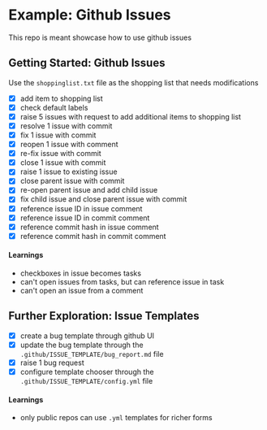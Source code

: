 # Example: Github Issues
This repo is meant showcase how to use github issues

## Getting Started: Github Issues
Use the `shoppinglist.txt` file as the shopping list that needs modifications

- [x] add item to shopping list
- [x] check default labels
- [x] raise 5 issues with request to add additional items to shopping list
- [x] resolve 1 issue with commit
- [x] fix 1 issue with commit
- [x] reopen 1 issue with comment
- [x] re-fix issue with commit
- [x] close 1 issue with commit
- [x] raise 1 issue to existing issue
- [x] close parent issue with commit
- [x] re-open parent issue and add child issue
- [x] fix child issue and close parent issue with commit
- [x] reference issue ID in issue comment
- [x] reference issue ID in commit comment
- [x] reference commit hash in issue comment
- [x] reference commit hash in commit comment

#### Learnings
- checkboxes in issue becomes tasks
- can't open issues from tasks, but can reference issue in task
- can't open an issue from a comment

## Further Exploration: Issue Templates
- [x] create a bug template through github UI
- [x] update the bug template through the `.github/ISSUE_TEMPLATE/bug_report.md` file
- [x] raise 1 bug request
- [x] configure template chooser through the `.github/ISSUE_TEMPLATE/config.yml` file

#### Learnings
- only public repos can use `.yml` templates for richer forms 